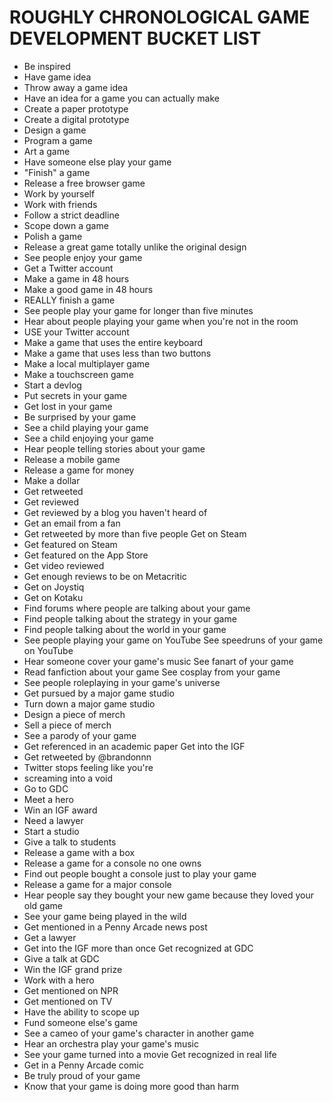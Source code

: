 # ROUGHLY CHRONOLOGICAL GAME DEVELOPMENT BUCKET LIST
- Be inspired  
- Have game idea  
- Throw away a game idea  
- Have an idea for a game you can actually make  
- Create a paper prototype  
- Create a digital prototype  
- Design a game  
- Program a game  
- Art a game  
- Have someone else play your game  
- "Finish" a game  
- Release a free browser game  
- Work by yourself  
- Work with friends  
- Follow a strict deadline  
- Scope down a game  
- Polish a game  
- Release a great game totally unlike the original design  
- See people enjoy your game  
- Get a Twitter account  
- Make a game in 48 hours  
- Make a good game in 48 hours  
- REALLY finish a game  
- See people play your game for longer than five minutes  
- Hear about people playing your game when you're not in the room  
- USE your Twitter account  
- Make a game that uses the entire keyboard  
- Make a game that uses less than two buttons  
- Make a local multiplayer game  
- Make a touchscreen game  
- Start a devlog  
- Put secrets in your game  
- Get lost in your game  
- Be surprised by your game  
- See a child playing your game  
- See a child enjoying your game  
- Hear people telling stories about your game  
- Release a mobile game  
- Release a game for money  
- Make a dollar  
- Get retweeted  
- Get reviewed  
- Get reviewed by a blog you haven't heard of  
- Get an email from a fan  
- Get retweeted by more than five people Get on Steam  
- Get featured on Steam  
- Get featured on the App Store  
- Get video reviewed  
- Get enough reviews to be on Metacritic  
- Get on Joystiq  
- Get on Kotaku  
- Find forums where people are talking about your game  
- Find people talking about the strategy in your game  
- Find people talking about the world in your game  
- See people playing your game on YouTube See speedruns of your game on YouTube  
- Hear someone cover your game's music See fanart of your game  
- Read fanfiction about your game See cosplay from your game  
- See people roleplaying in your game's universe  
- Get pursued by a major game studio  
- Turn down a major game studio  
- Design a piece of merch  
- Sell a piece of merch  
- See a parody of your game  
- Get referenced in an academic paper Get into the IGF  
- Get retweeted by @brandonnn  
- Twitter stops feeling like you're  
- screaming into a void  
- Go to GDC  
- Meet a hero  
- Win an IGF award  
- Need a lawyer  
- Start a studio  
- Give a talk to students  
- Release a game with a box  
- Release a game for a console no one owns  
- Find out people bought a console just to play your game  
- Release a game for a major console  
- Hear people say they bought your new game because they loved your old game  
- See your game being played in the wild  
- Get mentioned in a Penny Arcade news post  
- Get a lawyer  
- Get into the IGF more than once Get recognized at GDC  
- Give a talk at GDC  
- Win the IGF grand prize  
- Work with a hero  
- Get mentioned on NPR  
- Get mentioned on TV  
- Have the ability to scope up  
- Fund someone else's game  
- See a cameo of your game's character in another game  
- Hear an orchestra play your game's music  
- See your game turned into a movie Get recognized in real life  
- Get in a Penny Arcade comic  
- Be truly proud of your game  
- Know that your game is doing more good than harm  
